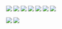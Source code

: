 ![](https://cdn.jsdelivr.net/gh/tyraelHqy/cloudimg@master/img/20200912105559.png)
![](https://cdn.jsdelivr.net/gh/tyraelHqy/cloudimg@master/img/20200912171153.png)
![](https://cdn.jsdelivr.net/gh/tyraelHqy/cloudimg@master/img/20200912173228.png)
![](https://cdn.jsdelivr.net/gh/tyraelHqy/cloudimg@master/img/20200912173314.png)
![](https://cdn.jsdelivr.net/gh/tyraelHqy/cloudimg@master/img/20200912173344.png)
![](https://cdn.jsdelivr.net/gh/tyraelHqy/cloudimg@master/img/20200912173643.png)
![](https://cdn.jsdelivr.net/gh/tyraelHqy/cloudimg@master/img/20200912173723.png)

![](https://cdn.jsdelivr.net/gh/tyraelHqy/cloudimg@master/img/20200912182332.png)
![](https://cdn.jsdelivr.net/gh/tyraelHqy/cloudimg@master/img/20200912182427.png)
